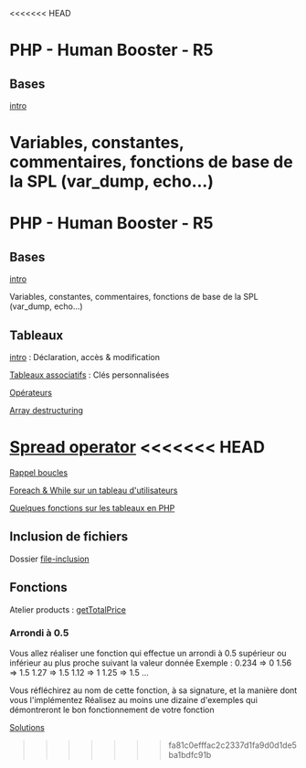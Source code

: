<<<<<<< HEAD

# PHP - Human Booster - R5

## Bases

[intro](intro/index.php)

# Variables, constantes, commentaires, fonctions de base de la SPL (var_dump, echo...)

# PHP - Human Booster - R5

## Bases

[intro](intro/index.php)

Variables, constantes, commentaires, fonctions de base de la SPL (var_dump, echo...)

## Tableaux

[intro](arrays/index.php) : Déclaration, accès & modification

[Tableaux associatifs](arrays/associative_arrays.php) : Clés personnalisées

[Opérateurs](arrays/operators.php)

[Array destructuring](arrays/destructuring.php)

[Spread operator](arrays/spread_operator.php)
<<<<<<< HEAD
=======

[Rappel boucles](arrays/loops_intro.php)

[Foreach & While sur un tableau d'utilisateurs](arrays/loops.php)

[Quelques fonctions sur les tableaux en PHP](arrays/functions.php)

## Inclusion de fichiers

Dossier [file-inclusion](file-inclusion/)

## Fonctions

Atelier products : [getTotalPrice](atelier_products/functions/calculate.php)

### Arrondi à 0.5

Vous allez réaliser une fonction qui effectue un arrondi à 0.5 supérieur ou inférieur au plus proche suivant la valeur donnée
Exemple :
0.234 => 0
1.56 => 1.5
1.27 => 1.5
1.12 => 1
1.25 => 1.5
...

Vous réfléchirez au nom de cette fonction, à sa signature, et la manière dont vous l'implémentez
Réalisez au moins une dizaine d'exemples qui démontreront le bon fonctionnement de votre fonction

[Solutions](functions/roundAtHalf/)
>>>>>>> fa81c0efffac2c2337d1fa9d0d1de5ba1bdfc91b

